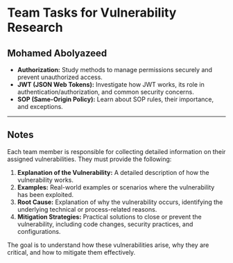 # Team Tasks for Vulnerability Research

## Mohamed Abolyazeed
- **Authorization:** Study methods to manage permissions securely and prevent unauthorized access.
- **JWT (JSON Web Tokens):** Investigate how JWT works, its role in authentication/authorization, and common security concerns.
- **SOP (Same-Origin Policy):** Learn about SOP rules, their importance, and exceptions.

---

## Notes
Each team member is responsible for collecting detailed information on their assigned vulnerabilities. They must provide the following:

1. **Explanation of the Vulnerability:** A detailed description of how the vulnerability works.
2. **Examples:** Real-world examples or scenarios where the vulnerability has been exploited.
3. **Root Cause:** Explanation of why the vulnerability occurs, identifying the underlying technical or process-related reasons.
4. **Mitigation Strategies:** Practical solutions to close or prevent the vulnerability, including code changes, security practices, and configurations.

The goal is to understand how these vulnerabilities arise, why they are critical, and how to mitigate them effectively.